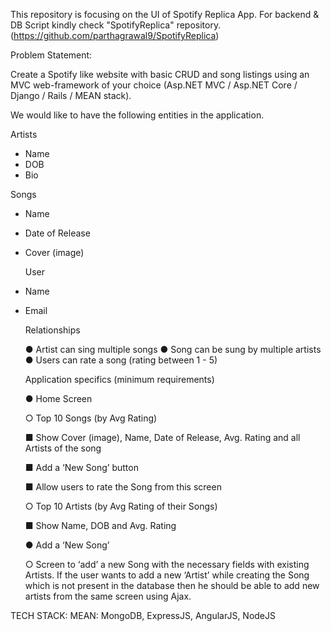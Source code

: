 This repository is focusing on the UI of Spotify Replica App.
For backend & DB Script kindly check "SpotifyReplica" repository. (https://github.com/parthagrawal9/SpotifyReplica)

Problem Statement:

Create a Spotify like website with basic CRUD and song listings using an MVC web-framework of your choice
(Asp.NET MVC / Asp.NET Core / Django / Rails / MEAN stack).

We would like to have the following entities in the application.

Artists

- Name
- DOB
- Bio

Songs

- Name
- Date of Release
- Cover (image)
  
  User

- Name
- Email

  Relationships

  ● Artist can sing multiple songs
  ● Song can be sung by multiple artists
  ● Users can rate a song (rating between 1 - 5)

  Application specifics (minimum requirements)

  ● Home Screen

  ○ Top 10 Songs (by Avg Rating)

  ■ Show Cover (image), Name, Date of Release, Avg. Rating and all Artists of the song

  ■ Add a ‘New Song’ button

  ■ Allow users to rate the Song from this screen

  ○ Top 10 Artists (by Avg Rating of their Songs)

  ■ Show Name, DOB and Avg. Rating
  
  ● Add a ‘New Song’

  ○ Screen to ‘add’ a new Song with the necessary fields with existing Artists. 
  If the user wants to add a new ‘Artist’ while creating the Song which is not present in the database then he should be able to add new artists from the same screen using Ajax.

TECH STACK:
MEAN: MongoDB, ExpressJS, AngularJS, NodeJS
